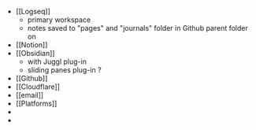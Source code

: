 - [[Logseq]]
	- primary workspace
	- notes saved to "pages" and "journals" folder in Github parent folder on
- [[Notion]]
- [[Obsidian]]
	- with Juggl plug-in
	- sliding panes plug-in ?
- [[Github]]
- [[Cloudflare]]
- [[email]]
- [[Platforms]]
-
-